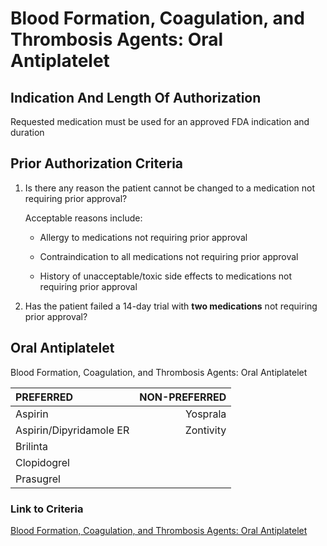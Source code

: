 # Blood Formation, Coagulation, and Thrombosis Agents: Oral Antiplatelet

## Indication And Length Of Authorization

Requested medication must be used for an approved FDA indication and duration

## Prior Authorization Criteria

1. Is there any reason the patient cannot be changed to a medication not requiring prior approval?

    Acceptable reasons include:

    - Allergy to medications not requiring prior approval

    - Contraindication to all medications not requiring prior approval

    - History of unacceptable/toxic side effects to medications not requiring prior approval

2. Has the patient failed a 14-day trial with **two medications** not requiring prior approval?

## Oral Antiplatelet

Blood Formation, Coagulation, and Thrombosis Agents: Oral Antiplatelet

| PREFERRED | NON-PREFERRED |
| :--- | ---: |
| Aspirin                 | Yosprala  |
| Aspirin/Dipyridamole ER | Zontivity |
| Brilinta                |           |
| Clopidogrel             |           |
| Prasugrel               |           |

### Link to Criteria

[Blood Formation, Coagulation, and Thrombosis Agents: Oral Antiplatelet](https://pharmacy.medicaid.ohio.gov/sites/default/files/20220415_UPDL_Criteria_FINAL_.pdf#page=14)
